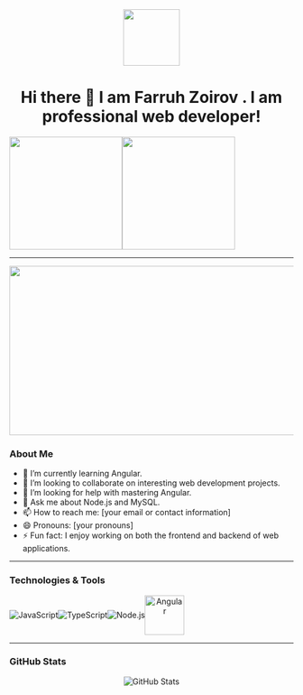 <div id="header" align="center">
  <img src="https://media.giphy.com/media/M9gbBd9nbDrOTu1Mqx/giphy.gif" width="100"/>
</div>

<h1 align="center">Hi there 👋 I am Farruh Zoirov . I am professional web developer!</h1>

<div style="display:flex; align-items:center" align="center">
  <img src="https://encrypted-tbn0.gstatic.com/images?q=tbn:ANd9GcRbOFmjGchTMwQriXqezOovYKqXWK3YXUnFlQ&s" width="200" height="auto">
  <img src="https://logowik.com/content/uploads/images/nodejs.jpg" width="200" height="auto" >
</div>

---
<div align="center">
  <img src="https://media.giphy.com/media/dWesBcTLavkZuG35MI/giphy.gif" width="600" height="300"/>
</div>

### About Me

- 🌱 I’m currently learning Angular.
- 👯 I’m looking to collaborate on interesting web development projects.
- 🤔 I’m looking for help with mastering Angular.
- 💬 Ask me about Node.js and MySQL.
- 📫 How to reach me: [your email or contact information]
- 😄 Pronouns: [your pronouns]
- ⚡ Fun fact: I enjoy working on both the frontend and backend of web applications.

---

### Technologies & Tools

<div style="display:flex; align-items:center" align="center">
  <img src="https://img.icons8.com/color/48/000000/javascript.png" alt="JavaScript" title="JavaScript"/>
  <img src="https://img.icons8.com/color/48/000000/typescript.png" alt="TypeScript" title="TypeScript"/>
  <img src="https://img.icons8.com/color/48/000000/nodejs.png" alt="Node.js" title="Node.js"/>
  <img src="https://logowik.com/content/uploads/images/angular-new6082.logowik.com.webp" alt="Angular" title="Angular" width="70" height="auto"/>
</div>

---

### GitHub Stats

<div align="center">
  <img src="https://github-readme-stats.vercel.app/api?username=farruhzoirov&show_icons=true&theme=radical" alt="GitHub Stats"/>
</div>

<!--
**yourusername/yourusername** is a ✨ _special_ ✨ repository because its `README.md` (this file) appears on your GitHub profile.

Here are some ideas to get you started:

- 🔭 I’m currently working on ...
- 🌱 I’m currently learning ...
- 👯 I’m looking to collaborate on ...
- 🤔 I’m looking for help with ...
- 💬 Ask me about ...
- 📫 How to reach me: ...
- 😄 Pronouns: ...
- ⚡ Fun fact: ...
-->
